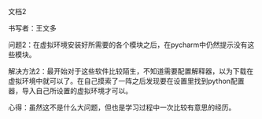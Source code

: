 文档2

书写者：王文多

问题2：在虚拟环境安装好所需要的各个模块之后，在pycharm中仍然提示没有这些模块。

解决方法2：最开始对于这些软件比较陌生，不知道需要配置解释器，以为下载在虚拟环境中就可以了。在自己摸索了一阵之后发现要在设置里找到python配置器，导入自己所设置的虚拟环境才可以。

心得：虽然这不是什么大问题，但也是学习过程中一次比较有意思的经历。